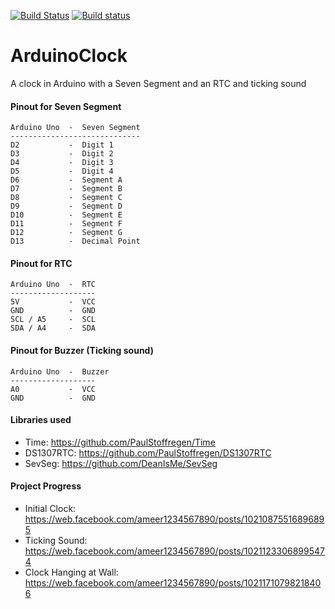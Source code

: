 [![Build Status](https://travis-ci.org/ameer1234567890/ArduinoClock.svg?branch=master)](https://travis-ci.org/ameer1234567890/ArduinoClock) [![Build status](https://ci.appveyor.com/api/projects/status/m8t5kg7jovf9r3ih/branch/master?svg=true)](https://ci.appveyor.com/project/ameer1234567890/arduinoclock/branch/master)

# ArduinoClock
A clock in Arduino with a Seven Segment and an RTC and ticking sound

#### Pinout for Seven Segment
```
Arduino Uno  -  Seven Segment
-----------------------------
D2           -  Digit 1
D3           -  Digit 2
D4           -  Digit 3
D5           -  Digit 4
D6           -  Segment A
D7           -  Segment B
D8           -  Segment C
D9           -  Segment D
D10          -  Segment E
D11          -  Segment F
D12          -  Segment G
D13          -  Decimal Point
```

#### Pinout for RTC
```
Arduino Uno  -  RTC
-------------------
5V           -  VCC
GND          -  GND
SCL / A5     -  SCL
SDA / A4     -  SDA
```

#### Pinout for Buzzer (Ticking sound)
```
Arduino Uno  -  Buzzer
-------------------
A0           -  VCC
GND          -  GND
```

#### Libraries used
* Time: https://github.com/PaulStoffregen/Time
* DS1307RTC: https://github.com/PaulStoffregen/DS1307RTC
* SevSeg: https://github.com/DeanIsMe/SevSeg

#### Project Progress
* Initial Clock: https://web.facebook.com/ameer1234567890/posts/10210875516896895
* Ticking Sound: https://web.facebook.com/ameer1234567890/posts/10211233068995474
* Clock Hanging at Wall: https://web.facebook.com/ameer1234567890/posts/10211710798218406

